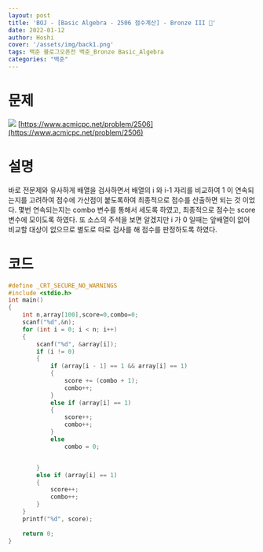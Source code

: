 ```yaml
---
layout: post
title: 'BOJ - [Basic Algebra - 2506 점수계산] - Bronze III 🥉'
date: 2022-01-12
author: Hoshi
cover: '/assets/img/back1.png'
tags: 백준 블로그오픈전 백준_Bronze Basic_Algebra
categories: "백준"
---
```

# 문제
![]({{site.url}}/assets/img/posts_img/2506.png)
[https://www.acmicpc.net/problem/2506](https://www.acmicpc.net/problem/2506)

# 설명
바로 전문제와 유사하게 배열을 검사하면서 배열의 i 와 i-1 자리를 비교하여 1 이 연속되는지를 고려하여 점수에 가산점이 붙도록하여 최종적으로 점수를 산출하면 되는 것 이었다. 몇번 연속되는지는 combo 변수를 통해서 세도록 하였고, 최종적으로 점수는 score 변수에 모이도록 하였다. 또 소스의 주석을 보면 알겠지만 i 가 0 일때는 앞배열이 없어 비교할 대상이 없으므로 별도로 따로 검사를 해 점수를 판정하도록 하였다.

# 코드

```c
#define _CRT_SECURE_NO_WARNINGS
#include <stdio.h>
int main()
{
	int n,array[100],score=0,combo=0;
	scanf("%d",&n);
	for (int i = 0; i < n; i++)
	{
		scanf("%d", &array[i]);
		if (i != 0)
		{
			if (array[i - 1] == 1 && array[i] == 1)
			{
				score += (combo + 1);
				combo++;
			}
			else if (array[i] == 1)
			{
				score++;
				combo++;
			}
			else
				combo = 0;


		}
		else if (array[i] == 1)
		{
			score++;
			combo++;
		}	
	}
	printf("%d", score);
	
	return 0;
}
```
